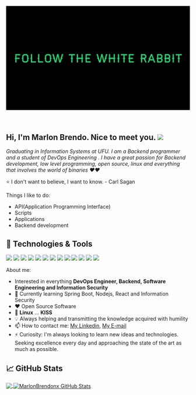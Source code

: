 

<img src="assets/Follow-the-White-Rabbit.jpg" alt="Introduction Banner.." style="text-align: center; margin-bottom: 30px; height:600;" />

## Hi, I'm Marlon Brendo. Nice to meet you. <img src="https://raw.githubusercontent.com/MartinHeinz/MartinHeinz/master/wave.gif" width="30px">

*Graduating in Information Systems at UFU. I am a Backend  programmer and a student of DevOps Engineering . I have a great passion for Backend development, low level programming, open source, linux and everything that involves the world of binaries ❤️❤️*

:star: I don't want to believe, I want to know. - Carl Sagan

Things I like to do:

- API(Application Programming Interface)
- Scripts
- Applications
- Backend development



## 🔧 Technologies & Tools

![](https://img.shields.io/badge/OS-Linux-informational?style=flat&logo=linux&logoColor=white&color=2bbc8a)	![](https://img.shields.io/badge/Code-Python-informational?style=flat&logo=python&logoColor=white&color=2bbc8a)	![](https://img.shields.io/badge/Code-JavaScript-informational?style=flat&logo=javascript&logoColor=white&color=2bbc8a) 	![](https://img.shields.io/badge/Shell-Bash-informational?style=flat&logo=gnu-bash&logoColor=white&color=2bbc8a)	![](https://img.shields.io/badge/Tools-Docker-informational?style=flat&logo=docker&logoColor=white&color=2bbc8a)	![](https://img.shields.io/badge/Tools-MySQL-informational?style=flat&logo=MySql&logoColor=white&color=2bbc8a)		![](https://img.shields.io/badge/Code-CSS-informational?style=flat&logo=css3&logoColor=white&color=2bbc8a) 	![](https://img.shields.io/badge/Code-HTML-informational?style=flat&logo=html5&logoColor=white&color=2bbc8a)	![](https://img.shields.io/badge/Code-PHP-informational?style=flat&logo=php&logoColor=white&color=2bbc8a)	![](https://img.shields.io/badge/Code-jquery-informational?style=flat&logo=jquery&logoColor=white&color=2bbc8a)	![](https://img.shields.io/badge/Tools-Nginx-informational?style=flat&logo=nginx&logoColor=white&color=2bbc8a)	![](https://img.shields.io/badge/Editor-Nano-informational?style=flat&logo=nano&logoColor=white&color=2bbc8a) 	![](https://img.shields.io/badge/Tools-GitHub-informational?style=flat&logo=github&logoColor=white&color=2bbc8a)



About me:

-   Interested in everything **DevOps Engineer, Backend, Software Engineering and Information Security**
-   :seedling: Currently learning Spring Boot, Nodejs, React and Information Security
-   :heart: Open Source Software
-   :penguin: **Linux** ... **KISS**
-   💡 Always helping and transmitting the knowledge acquired with humility
-   📫 How to contact me: [My Linkedin](https://www.linkedin.com/in/marlon-brendo-ramos-204763225/), [My E-mail](mailto:marlonbrendo2013@gmail.com?subject=Olá,%20vim%20do%20teu%20site)
-   ⚡ Curiosity: I'm always looking to learn new ideas and technologies. Seeking excellence every day and approaching the state of the art as much as possible.



## &#x1f4c8; GitHub Stats

<a href="https://github.com/MarlonBrendonx/MarlonBrendonx">
  <img align="center" src="https://github-readme-stats.vercel.app/api/top-langs/?username=MarlonBrendonx&hide=java,html,tex&title_color=ffffff&text_color=c9cacc&icon_color=2bbc8a&bg_color=1d1f21&langs_count=7" />
</a>

<a href="https://github.com/MarlonBrendonx/MarlonBrendonx">
  <img align="center" src="https://github-readme-stats.vercel.app/api?username=MarlonBrendonx&show_icons=true&line_height=27&count_private=true&title_color=ffffff&text_color=c9cacc&icon_color=2bbc8a&bg_color=1d1f21" alt="MarlonBrendonx GitHub Stats" />
</a>

